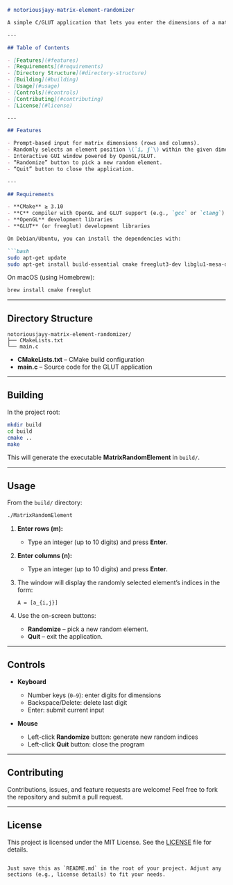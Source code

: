 ````markdown
# notoriousjayy-matrix-element-randomizer

A simple C/GLUT application that lets you enter the dimensions of a matrix (rows *m* and columns *n*) and then pick and display a random element’s indices. Provides an interactive window with buttons to randomize again or quit.

---

## Table of Contents

- [Features](#features)  
- [Requirements](#requirements)  
- [Directory Structure](#directory-structure)  
- [Building](#building)  
- [Usage](#usage)  
- [Controls](#controls)  
- [Contributing](#contributing)  
- [License](#license)  

---

## Features

- Prompt-based input for matrix dimensions (rows and columns).  
- Randomly selects an element position \(`i, j`\) within the given dimensions.  
- Interactive GUI window powered by OpenGL/GLUT.  
- “Randomize” button to pick a new random element.  
- “Quit” button to close the application.

---

## Requirements

- **CMake** ≥ 3.10  
- **C** compiler with OpenGL and GLUT support (e.g., `gcc` or `clang`)  
- **OpenGL** development libraries  
- **GLUT** (or freeglut) development libraries  

On Debian/Ubuntu, you can install the dependencies with:

```bash
sudo apt-get update
sudo apt-get install build-essential cmake freeglut3-dev libglu1-mesa-dev mesa-common-dev
````

On macOS (using Homebrew):

```bash
brew install cmake freeglut
```

---

## Directory Structure

```
notoriousjayy-matrix-element-randomizer/
├── CMakeLists.txt
└── main.c
```

* **CMakeLists.txt** – CMake build configuration
* **main.c**        – Source code for the GLUT application

---

## Building

In the project root:

```bash
mkdir build
cd build
cmake ..
make
```

This will generate the executable **MatrixRandomElement** in `build/`.

---

## Usage

From the `build/` directory:

```bash
./MatrixRandomElement
```

1. **Enter rows (m):**

   * Type an integer (up to 10 digits) and press **Enter**.
2. **Enter columns (n):**

   * Type an integer (up to 10 digits) and press **Enter**.
3. The window will display the randomly selected element’s indices in the form:

   ```
   A = [a_{i,j}]
   ```
4. Use the on-screen buttons:

   * **Randomize** – pick a new random element.
   * **Quit** – exit the application.

---

## Controls

* **Keyboard**

  * Number keys (`0–9`): enter digits for dimensions
  * Backspace/Delete: delete last digit
  * Enter: submit current input

* **Mouse**

  * Left-click **Randomize** button: generate new random indices
  * Left-click **Quit** button: close the program

---

## Contributing

Contributions, issues, and feature requests are welcome! Feel free to fork the repository and submit a pull request.

---

## License

This project is licensed under the MIT License. See the [LICENSE](LICENSE) file for details.

```

Just save this as `README.md` in the root of your project. Adjust any sections (e.g., license details) to fit your needs.
```
